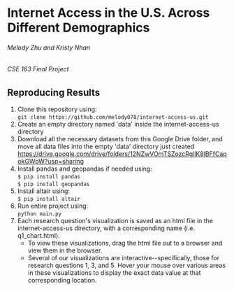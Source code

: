 # Internet Access in the U.S. Across Different Demographics
###### Melody Zhu and Kristy Nhan 
###### CSE 163 Final Project

## Reproducing Results
1. Clone this repository using: <br />
	`git clone https://github.com/melody078/internet-access-us.git`
2. Create an empty directory named 'data' inside the internet-access-us directory
3. Download all the necessary datasets from this Google Drive folder, and move all data files into the empty 'data' directory just created https://drive.google.com/drive/folders/12NZwVOmTSZozcRgllK8lBFfCapokGWpW?usp=sharing
4. Install pandas and geopandas if needed using: <br />
	`$ pip install pandas` <br />
	`$ pip install geopandas`
5. Install altair using: <br />
	`$ pip install altair`
6. Run entire project using: <br />
	`python main.py`
7. Each research question's visualization is saved as an html file in the internet-access-us directory, with a corresponding name (i.e. q1_chart.html). 
	* To view these visualizations, drag the html file out to a browser and view them in the browser.
	* Several of our visualizations are interactive--specifically, those for research questions 1, 3, and 5.
		Hover your mouse over various areas in these visualizations to display the exact data value at that corresponding location.